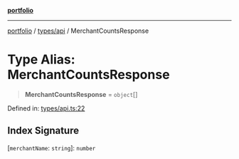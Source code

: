 [**portfolio**](../../../README.md)

***

[portfolio](../../../modules.md) / [types/api](../README.md) / MerchantCountsResponse

# Type Alias: MerchantCountsResponse

> **MerchantCountsResponse** = `object`[]

Defined in: [types/api.ts:22](https://github.com/tnorlund/Portfolio/blob/66e0b749b6ce1eda08da76d279914f09333252c9/portfolio/types/api.ts#L22)

## Index Signature

\[`merchantName`: `string`\]: `number`
